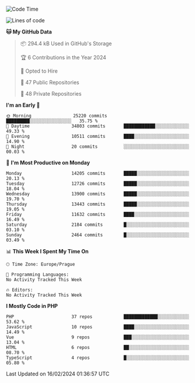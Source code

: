 <!--START_SECTION:waka-->
![Code Time](http://img.shields.io/badge/Code%20Time-1%2C583%20hrs%2058%20mins-blue)

![Lines of code](https://img.shields.io/badge/From%20Hello%20World%20I%27ve%20Written-22.1%20million%20lines%20of%20code-blue)

**🐱 My GitHub Data** 

> 📦 294.4 kB Used in GitHub's Storage 
 > 
> 🏆 6 Contributions in the Year 2024
 > 
> 💼 Opted to Hire
 > 
> 📜 47 Public Repositories 
 > 
> 🔑 48 Private Repositories 
 > 
**I'm an Early 🐤** 

```text
🌞 Morning                25220 commits       █████████░░░░░░░░░░░░░░░░   35.75 % 
🌆 Daytime                34803 commits       ████████████░░░░░░░░░░░░░   49.33 % 
🌃 Evening                10511 commits       ████░░░░░░░░░░░░░░░░░░░░░   14.90 % 
🌙 Night                  20 commits          ░░░░░░░░░░░░░░░░░░░░░░░░░   00.03 % 
```
📅 **I'm Most Productive on Monday** 

```text
Monday                   14205 commits       █████░░░░░░░░░░░░░░░░░░░░   20.13 % 
Tuesday                  12726 commits       █████░░░░░░░░░░░░░░░░░░░░   18.04 % 
Wednesday                13900 commits       █████░░░░░░░░░░░░░░░░░░░░   19.70 % 
Thursday                 13443 commits       █████░░░░░░░░░░░░░░░░░░░░   19.05 % 
Friday                   11632 commits       ████░░░░░░░░░░░░░░░░░░░░░   16.49 % 
Saturday                 2184 commits        █░░░░░░░░░░░░░░░░░░░░░░░░   03.10 % 
Sunday                   2464 commits        █░░░░░░░░░░░░░░░░░░░░░░░░   03.49 % 
```


📊 **This Week I Spent My Time On** 

```text
🕑︎ Time Zone: Europe/Prague

💬 Programming Languages: 
No Activity Tracked This Week

🔥 Editors: 
No Activity Tracked This Week
```

**I Mostly Code in PHP** 

```text
PHP                      37 repos            █████████████░░░░░░░░░░░░   53.62 % 
JavaScript               10 repos            ████░░░░░░░░░░░░░░░░░░░░░   14.49 % 
Vue                      9 repos             ███░░░░░░░░░░░░░░░░░░░░░░   13.04 % 
HTML                     6 repos             ██░░░░░░░░░░░░░░░░░░░░░░░   08.70 % 
TypeScript               4 repos             █░░░░░░░░░░░░░░░░░░░░░░░░   05.80 % 
```




 Last Updated on 16/02/2024 01:36:57 UTC
<!--END_SECTION:waka-->
<!--
**AlexKratky/AlexKratky** is a ✨ _special_ ✨ repository because its `README.md` (this file) appears on your GitHub profile.

Here are some ideas to get you started:

- 🔭 I’m currently working on ...
- 🌱 I’m currently learning ...
- 👯 I’m looking to collaborate on ...
- 🤔 I’m looking for help with ...
- 💬 Ask me about ...
- 📫 How to reach me: ...
- 😄 Pronouns: ...
- ⚡ Fun fact: ...
-->
